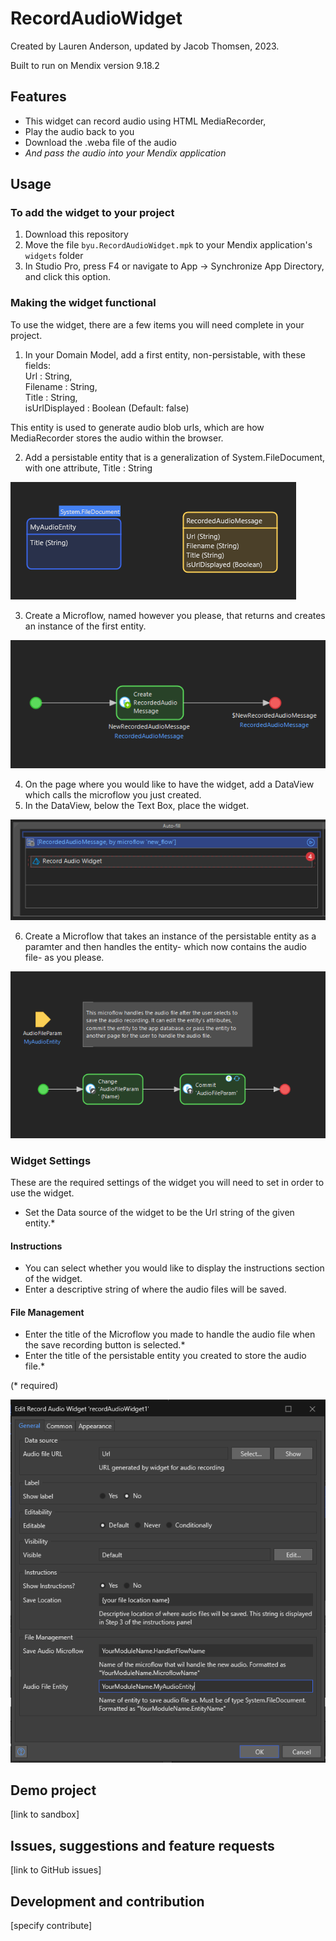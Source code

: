 # RecordAudioWidget
Created by Lauren Anderson, updated by Jacob Thomsen, 2023.

Built to run on Mendix version 9.18.2

## Features
- This widget can record audio using HTML MediaRecorder, 
- Play the audio back to you
- Download the .weba file of the audio 
- *And pass the audio into your Mendix application*

## Usage
### To add the widget to your project
1. Download this repository
2. Move the file `byu.RecordAudioWidget.mpk` to your Mendix application's `widgets` folder
3. In Studio Pro, press F4 or navigate to App -> Synchronize App Directory, and click this option.

### Making the widget functional
To use the widget, there are a few items you will need complete in your project.
1. In your Domain Model, add a first entity, non-persistable, with these fields:  
Url : String,  
Filename : String,  
Title : String,   
isUrlDisplayed : Boolean (Default: false)

This entity is used to generate audio blob urls, which are how MediaRecorder stores the audio within the browser.

2. Add a persistable entity that is a generalization of System.FileDocument, with one attribute, Title : String

![img.png](readme_images/img.png)

3. Create a Microflow, named however you please, that returns and creates an instance of the first entity.

![img_1.png](readme_images/img_1.png)

4. On the page where you would like to have the widget, add a DataView which calls the microflow you just created. 
5. In the DataView, below the Text Box, place the widget.

![img_2.png](readme_images/img_2.png)

6. Create a Microflow that takes an instance of the persistable entity as a paramter and then handles the entity-
which now contains the audio file- as you please.

![img_4.png](readme_images/img_4.png)

### Widget Settings
These are the required settings of the widget you will need to set in order to use the widget.
- Set the Data source of the widget to be the Url string of the given entity.*

#### Instructions
- You can select whether you would like to display the instructions section of the widget.
- Enter a descriptive string of where the audio files will be saved.

#### File Management
- Enter the title of the Microflow you made to handle the audio file when the save recording button is selected.*
- Enter the title of the persistable entity you created to store the audio file.*

(* required)

![img_3.png](readme_images/img_3.png)

## Demo project
[link to sandbox]

## Issues, suggestions and feature requests
[link to GitHub issues]

## Development and contribution
[specify contribute]

